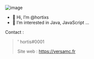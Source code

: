 ![image](https://user-images.githubusercontent.com/45720535/122658093-95354680-d169-11eb-94c2-ce6ed7d01c3f.png)


- 👋 Hi, I’m @hortixs
- 👀 I’m interested in Java, JavaScript ...

Contact : 

> ' hortis#0001
> 
> Site web : https://versamc.fr



